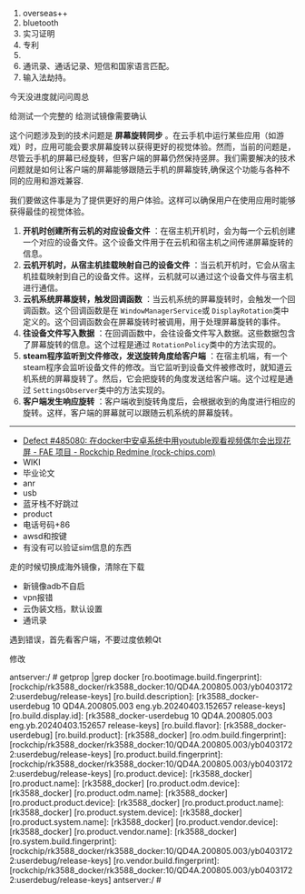 1. overseas++
2. bluetooth
3. 实习证明
4. 专利
5. 
6. 通讯录、通话记录、短信和国家语言匹配。
7. 输入法劫持。

今天没进度就问问周总

给测试一个完整的
给测试镜像需要确认









这个问题涉及到的技术问题是 **屏幕旋转同步** 。在云手机中运行某些应用（如游戏）时，应用可能会要求屏幕旋转以获得更好的视觉体验。然而，当前的问题是，尽管云手机的屏幕已经旋转，但客户端的屏幕仍然保持竖屏。我们需要解决的技术问题就是如何让客户端的屏幕能够跟随云手机的屏幕旋转,确保这个功能与各种不同的应用和游戏兼容.

我们要做这件事是为了提供更好的用户体验。这样可以确保用户在使用应用时能够获得最佳的视觉体验。



1. **开机时创建所有云机的对应设备文件** ：在宿主机开机时，会为每一个云机创建一个对应的设备文件。这个设备文件用于在云机和宿主机之间传递屏幕旋转的信息。
2. **云机开机时，从宿主机挂载映射自己的设备文件** ：当云机开机时，它会从宿主机挂载映射到自己的设备文件。这样，云机就可以通过这个设备文件与宿主机进行通信。
3. **云机系统屏幕旋转，触发回调函数** ：当云机系统的屏幕旋转时，会触发一个回调函数。这个回调函数是在 `WindowManagerService`或 `DisplayRotation`类中定义的。这个回调函数会在屏幕旋转时被调用，用于处理屏幕旋转的事件。
4. **往设备文件写入数据** ：在回调函数中，会往设备文件写入数据。这些数据包含了屏幕旋转的信息。这个过程是通过 `RotationPolicy`类中的方法实现的。
5. **steam程序监听到文件修改，发送旋转角度给客户端** ：在宿主机端，有一个steam程序会监听设备文件的修改。当它监听到设备文件被修改时，就知道云机系统的屏幕旋转了。然后，它会把旋转的角度发送给客户端。这个过程是通过 `SettingsObserver`类中的方法实现的。
6. **客户端发生响应旋转** ：客户端收到旋转角度后，会根据收到的角度进行相应的旋转。这样，客户端的屏幕就可以跟随云机系统的屏幕旋转。


---

- [Defect #485080: 在docker中安卓系统中用youtuble观看视频偶尔会出现花屏 - FAE 项目 - Rockchip Redmine (rock-chips.com)](https://redmine.rock-chips.com/issues/485080)
- WIKI
- 毕业论文
- anr
- usb
- 蓝牙栈不好跳过
- product
- 电话号码+86
- awsd和按键
- 有没有可以验证sim信息的东西

走的时候切换成海外镜像，清除在下载

- 新镜像adb不自启
- vpn报错
- 云伪装文档，默认设置
- 通讯录

遇到错误，首先看客户端，不要过度依赖Qt

修改

antserver:/ # getprop |grep docker
[ro.bootimage.build.fingerprint]: [rockchip/rk3588_docker/rk3588_docker:10/QD4A.200805.003/yb04031722:userdebug/release-keys]
[ro.build.description]: [rk3588_docker-userdebug 10 QD4A.200805.003 eng.yb.20240403.152657 release-keys]
[ro.build.display.id]: [rk3588_docker-userdebug 10 QD4A.200805.003 eng.yb.20240403.152657 release-keys]
[ro.build.flavor]: [rk3588_docker-userdebug]
[ro.build.product]: [rk3588_docker]
[ro.odm.build.fingerprint]: [rockchip/rk3588_docker/rk3588_docker:10/QD4A.200805.003/yb04031722:userdebug/release-keys]
[ro.product.build.fingerprint]: [rockchip/rk3588_docker/rk3588_docker:10/QD4A.200805.003/yb04031722:userdebug/release-keys]
[ro.product.device]: [rk3588_docker]
[ro.product.name]: [rk3588_docker]
[ro.product.odm.device]: [rk3588_docker]
[ro.product.odm.name]: [rk3588_docker]
[ro.product.product.device]: [rk3588_docker]
[ro.product.product.name]: [rk3588_docker]
[ro.product.system.device]: [rk3588_docker]
[ro.product.system.name]: [rk3588_docker]
[ro.product.vendor.device]: [rk3588_docker]
[ro.product.vendor.name]: [rk3588_docker]
[ro.system.build.fingerprint]: [rockchip/rk3588_docker/rk3588_docker:10/QD4A.200805.003/yb04031722:userdebug/release-keys]
[ro.vendor.build.fingerprint]: [rockchip/rk3588_docker/rk3588_docker:10/QD4A.200805.003/yb04031722:userdebug/release-keys]
antserver:/ #
